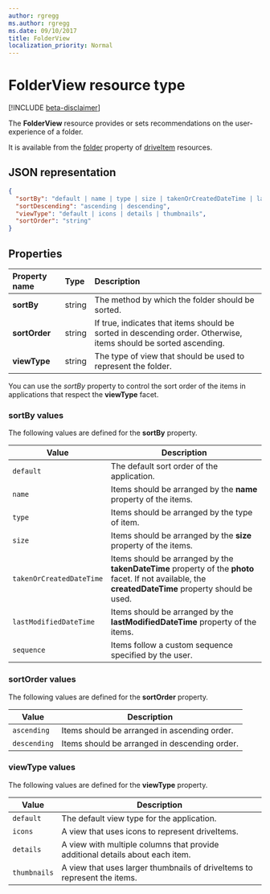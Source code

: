 ```yaml
---
author: rgregg
ms.author: rgregg
ms.date: 09/10/2017
title: FolderView
localization_priority: Normal
---
```

# FolderView resource type

[!INCLUDE [beta-disclaimer](../../includes/beta-disclaimer.md)]

The **FolderView** resource provides or sets recommendations on the user-experience of a folder.

It is available from the [folder][folder-facet] property of [driveItem][item-resource] resources.

## JSON representation

<!-- { "blockType": "resource", "@odata.type": "microsoft.graph.folderView" } -->

```json
{
  "sortBy": "default | name | type | size | takenOrCreatedDateTime | lastModifiedDateTime | sequence",
  "sortDescending": "ascending | descending",
  "viewType": "default | icons | details | thumbnails",
  "sortOrder": "string"
}
```

## Properties

| Property name         | Type   | Description
|:----------------------|:-------|:--------------------------------------------
| **sortBy**            | string | The method by which the folder should be sorted.
| **sortOrder**         | string | If true, indicates that items should be sorted in descending order. Otherwise, items should be sorted ascending.
| **viewType**          | string | The type of view that should be used to represent the folder.

You can use the _sortBy_ property to control the sort order of the items in applications that respect the **viewType** facet.

### sortBy values

The following values are defined for the **sortBy** property.

| Value                    | Description
| ------------------------ | --------------------------------------------------
| `default`                | The default sort order of the application.
| `name`                   | Items should be arranged by the **name** property of the items.
| `type`                   | Items should be arranged by the type of item.
| `size`                   | Items should be arranged by the **size** property of the items.
| `takenOrCreatedDateTime` | Items should be arranged by the **takenDateTime** property of the **photo** facet. If not available, the **createdDateTime** property should be used.
| `lastModifiedDateTime`   | Items should be arranged by the **lastModifiedDateTime** property of the items.
| `sequence`               | Items follow a custom sequence specified by the user.


### sortOrder values

The following values are defined for the **sortOrder** property.

| Value        | Description
| ------------ | --------------------------------------------------------------
| `ascending`  | Items should be arranged in ascending order.
| `descending` | Items should be arranged in descending order.


### viewType values

The following values are defined for the **viewType** property.

| Value        | Description
| ------------ | --------------------------------------------------------------
| `default`    | The default view type for the application.
| `icons`      | A view that uses icons to represent driveItems.
| `details`    | A view with multiple columns that provide additional details about each item.
| `thumbnails` | A view that uses larger thumbnails of driveItems to represent the items.


[item-resource]: driveitem.md
[folder-facet]: folder.md

<!-- uuid: f9e446fd-190b-4692-a605-bb60e78f1f19
2017-05-03 02:34:40 UTC -->
<!--
{
  "type": "#page.annotation",
  "description": "folderView resource",
  "keywords": "",
  "section": "documentation",
  "tocPath": "",
  "suppressions": [
    "Error: /api-reference/beta/resources/folderview.md:\r\n      Exception processing links.\r\n    System.ArgumentException: Link Definition was null. Link text: !INCLUDE [beta-disclaimer](../../includes/beta-disclaimer.md)\r\n      at ApiDoctor.Validation.DocFile.get_LinkDestinations()\r\n      at ApiDoctor.Validation.DocSet.ValidateLinks(Boolean includeWarnings, String[] relativePathForFiles, IssueLogger issues, Boolean requireFilenameCaseMatch, Boolean printOrphanedFiles)"
  ]
}
-->
